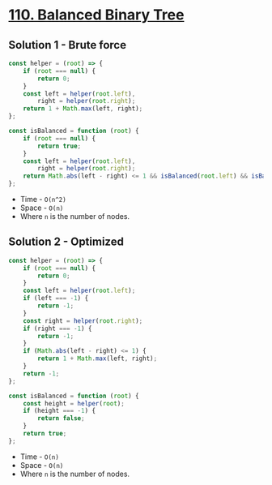 # [110. Balanced Binary Tree](https://leetcode.com/problems/balanced-binary-tree/)

## Solution 1 - Brute force

```js
const helper = (root) => {
    if (root === null) {
        return 0;
    }
    const left = helper(root.left),
        right = helper(root.right);
    return 1 + Math.max(left, right);
};

const isBalanced = function (root) {
    if (root === null) {
        return true;
    }
    const left = helper(root.left),
        right = helper(root.right);
    return Math.abs(left - right) <= 1 && isBalanced(root.left) && isBalanced(root.right);
};
```

-   Time - `O(n^2)`
-   Space - `O(n)`
-   Where `n` is the number of nodes.

## Solution 2 - Optimized

```js
const helper = (root) => {
    if (root === null) {
        return 0;
    }
    const left = helper(root.left);
    if (left === -1) {
        return -1;
    }
    const right = helper(root.right);
    if (right === -1) {
        return -1;
    }
    if (Math.abs(left - right) <= 1) {
        return 1 + Math.max(left, right);
    }
    return -1;
};

const isBalanced = function (root) {
    const height = helper(root);
    if (height === -1) {
        return false;
    }
    return true;
};
```

-   Time - `O(n)`
-   Space - `O(n)`
-   Where `n` is the number of nodes.
